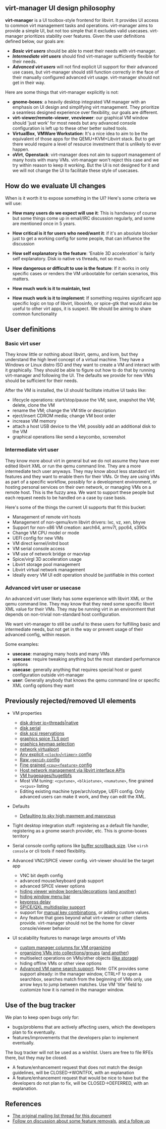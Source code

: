 ##  virt-manager UI design philosophy

**virt-manager** is a UI toolbox-style frontend for libvirt. It provides UI access to common virt management tasks and operations. virt-manager aims to provide a simple UI, but not too simple that it excludes valid usecases. virt-manager prioritizes stability over features. Given the user definitions defined below, our goals are:

* **_Basic virt users_** should be able to meet their needs with virt-manager.
* **_Intermediate virt users_** should find virt-manager sufficiently flexible for their needs.
* **_Advanced virt users_** will not find explicit UI support for their advanced use cases, but virt-manager should still function correctly in the face of their manually configured advanced virt usage. virt-manager should not get in their way.

Here are some things that virt-manager explicitly is not:

* **gnome-boxes**: a heavily desktop integrated VM manager with an emphasis on UI design and simplifying virt management. They prioritize a seamless designed experience over flexibility, our goals are different.
* **virt-viewer/remote-viewer**, **vncviewer**: our graphical VM window should 'just work' for most needs but any advanced console configuration is left up to these other better suited tools.
* **VirtualBox**, **VMWare Workstation**: It's a nice idea to aim to be the equivalent of those apps for the QEMU+KVM+Libvirt stack. But to get there would require a level of resource investment that is unlikely to ever happen.
* **oVirt**, **Openstack**: virt-manager does not aim to support management of many hosts with many VMs. virt-manager won't reject this case and we try within reason to keep it working. But the UI is not designed for it and we will not change the UI to facilitate these style of usecases.

## How do we evaluate UI changes

When is it worth it to expose something in the UI? Here's some criteria we will use:

* **How many users do we expect will use it**: This is handwavy of course but some things come up in email/IRC discussion regularly, and some are mentioned once in 5 years.

* **How critical is it for users who need/want it**: if it's an absolute blocker just to get a working config for some people, that can influence the discussion

* **How self explanatory is the feature**: 'Enable 3D acceleration' is fairly self explanatory. Disk io native vs threads, not so much.

* **How dangerous or difficult to use is the feature**: If it works in only specific cases or renders the VM unbootable for certain scenarios, this matters.

* **How much work is it to maintain, test**

* **How much work is it to implement**: If something requires significant app specific logic on top of libvirt, libosinfo, or spice-gtk that would also be useful to other virt apps, it is suspect. We should be aiming to share common functionality


## User definitions

### Basic virt user

They know little or nothing about libvirt, qemu, and kvm, but they understand the high level concept of a virtual machine. They have a Windows or Linux distro ISO and they want to create a VM and interact with it graphically. They should be able to figure out how to do that by running virt-manager and following the UI. The defaults we provide for new VMs should be sufficient for their needs.

After the VM is installed, the UI should facilitate intuitive UI tasks like:

* lifecycle operations: start/stop/pause the VM; save, snapshot the VM; delete, clone the VM
* rename the VM; change the VM title or description
* eject/insert CDROM media; change VM boot order
* increase VM memory
* attach a host USB device to the VM; possibly add an additional disk to the VM
* graphical operations like send a keycombo, screenshot

### Intermediate virt user

They know more about virt in general but we do not assume they have ever edited libvirt XML or run the qemu command line. They are a more intermediate tech user anyways. They may know about less standard virt features and they want to enable them for their VMs. Or they are using VMs as part of a specific workflow, possibly for a development environment, or hosting personal services on their own network, or managing VMs on a remote host. This is the fuzzy area. We want to support these people but each request needs to be handled on a case by case basis.

Here's some of the things the current UI supports that fit this bucket:

* Management of remote virt hosts
* Management of non-qemu/kvm libvirt drivers: lxc, vz, xen, bhyve
* Support for non-x86 VM creation: aarch64, armv7l, ppc64, s390x
* Change VM CPU model or mode
* UEFI config for new VMs
* VM direct kernel/initrd boot
* VM serial console access
* VM use of network bridge or macvtap
* Spice/virgl 3D acceleration usage
* Libvirt storage pool management
* Libvirt virtual network management
* Ideally every VM UI edit operation should be justifiable in this context

### Advanced virt user or usecase

An advanced virt user likely has some experience with libvirt XML or the qemu command line. They may know that they need some specific libvirt XML value for their VMs. They may be running virt in an environment that depends on non-trivial non-standard host configuration.

We want virt-manager to still be useful to these users for fulfilling basic and intermediate needs, but not get in the way or prevent usage of their advanced config, within reason.

Some examples:

* **usecase**: managing many hosts and many VMs
* **usecase**: require tweaking anything but the most standard <domain> performance options
* **usecase**: generally anything that requires special host or guest configuration outside virt-manager
* **user**: Generally anybody that knows the qemu command line or specific XML config options they want


## Previously rejected/removed UI elements

* VM properties
  * [disk driver io=threads|native](https://github.com/virt-manager/virt-manager/commit/a162a3b845eee24f66baf63b3aeb82523b274b0d)
  * [disk serial](https://github.com/virt-manager/virt-manager/commit/106686758346c7f7f0f25ce2a29e36fa6dff0547)
  * [disk scsi reservations](https://github.com/virt-manager/virt-manager/commit/b583ea7e66cd0b7117971cf55365355f78dd3670)
  * [graphics spice TLS port](https://github.com/virt-manager/virt-manager/commit/bd82ef65292cc47cffc27b8f67d7987679c61bf3)
  * [graphics keymap selection](https://github.com/virt-manager/virt-manager/commit/7251ea25c2936b69284366abc787f1b33c199b15)
  * [network virtualport](https://github.com/virt-manager/virt-manager/commit/b4b497e28f3f3e32a05f4cf78c21f07022ee824b)
  * [Any explicit `<clock>`/`<timer>` config](https://www.redhat.com/archives/virt-tools-list/2019-January/thread.html#00041)
  * [Raw `<genid>` config](https://www.redhat.com/archives/virt-tools-list/2019-April/msg00001.html)
  * [Fine grained `<cpu><feature>` config](https://www.redhat.com/archives/virt-tools-list/2014-January/msg00180.html)
  * [Host network management via libvirt interface APIs](https://blog.wikichoon.com/2019/04/host-network-interfaces-panel-removed.html)
  * [VM hugepages/hugetlbfs](https://bugzilla.redhat.com/show_bug.cgi?id=1688641)
  * Most VM tuning: `<cputune>`, `<blkiotune>`, `<numatune>`, fine grained `<vcpus>` listing
  * Editing existing machine type/arch/ostype, UEFI config. Only advanced users can make it work, and they can edit the XML.

* Defaults
  * [Defaulting to sky high maxmem and maxvcpus](https://github.com/virt-manager/virt-manager/issues/141)

* Tight desktop integration stuff: registering as a default file handler, registering as a gnome search provider, etc. This is gnome-boxes territory
* Serial console config options like [buffer scrollback size](https://bugzilla.redhat.com/show_bug.cgi?id=1610165). Use `virsh console` or cli tools if need flexibility.

* Advanced VNC/SPICE viewer config. virt-viewer should be the target app
  * VNC bit depth config
  * advanced mouse/keyboard grab support
  * advanced SPICE viewer options
  * [hiding viewer window borders/decorations](https://www.redhat.com/archives/virt-tools-list/2019-January/msg00000.html) [(and another)](https://github.com/virt-manager/virt-manager/pull/233)
  * [hiding window menu bar](https://bugzilla.redhat.com/show_bug.cgi?id=1091311)
  * [keypress delay](https://bugzilla.redhat.com/show_bug.cgi?id=1410943)
  * [SPICE/QXL multidisplay support](https://bugzilla.redhat.com/show_bug.cgi?id=885806)
  * support for [manual key combinations](https://bugzilla.redhat.com/show_bug.cgi?id=1014666), or adding custom values.
  * Any feature that goes beyond what virt-viewer or other clients provide. virt-manager should not be the home for clever console/viewer behavior

* UI scalability features to manage large amounts of VMs
  * [custom manager columns for VM organizing](https://www.redhat.com/archives/virt-tools-list/2019-April/msg00059.html)
  * [organizing VMs into collections/groups](https://bugzilla.redhat.com/show_bug.cgi?id=1193303) ([and another](https://bugzilla.redhat.com/show_bug.cgi?id=1548879))
  * multiselect operations on VMs/other objects ([like storage](https://bugzilla.redhat.com/show_bug.cgi?id=1698879))
  * hiding offline VMs or other view options
  * [Advanced VM name search support](https://github.com/virt-manager/virt-manager/issues/147). Note: GTK provides some support already: in the manager window, CTRL+F to open a searchbox, searches match from the beginning of VMs only, use arrow keys to jump between matches. Use VM 'title' field to customize how it is named in the manager window.


## Use of the bug tracker

We plan to keep open bugs only for:

* bugs/problems that are actively affecting users, which the developers plan to fix eventually.
* features/improvements that the developers plan to implement eventually.

The bug tracker will not be used as a wishlist. Users are free to
file RFEs there, but they may be closed.

* A feature/enhancement request that does not match the design guidelines, will be CLOSED->WONTFIX, with an explanation
* A feature/enhancement request that would be nice to have but the developers do not plan to fix, will be CLOSED->DEFERRED, with an explanation.


## References

* [The original mailing list thread for this document](https://www.redhat.com/archives/virt-tools-list/2019-June/msg00108.html)
* [Follow on discussion about some feature removals](https://www.redhat.com/archives/virt-tools-list/2019-June/msg00117.html), [and a follow up](https://www.redhat.com/archives/virt-tools-list/2019-July/msg00005.html)
